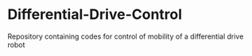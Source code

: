 # Differential-Drive-Control
Repository containing codes for control of mobility of a differential drive robot
